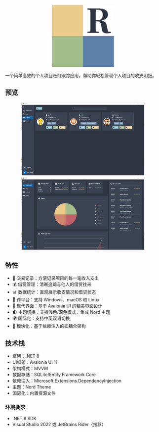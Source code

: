 <div align="center">
    <img src="assets/logo.png" alt="MMR Logo" width="200"/>
</div>

一个简单高效的个人项目账务跟踪应用，帮助你轻松管理个人项目的收支明细。

## 预览

<div align="center">
    <img src="assets/screenshots/dark-theme.png" alt="深色主题" width="400"/>
</div>

<div align="center">
    <img src="assets/screenshots/transactions.png" alt="交易记录" width="400"/>
</div>

## 特性

- 📝 交易记录：方便记录项目的每一笔收入支出
- 💰 借贷管理：清晰追踪与他人的借贷往来
- 📊 数据统计：直观展示收支情况和借贷状态
- 📱 跨平台：支持 Windows、macOS 和 Linux
- 🎨 现代界面：基于 Avalonia UI 的精美界面设计
- 🌓 主题切换：支持浅色/深色模式，集成 Nord 主题
- 🌍 国际化：支持中英双语切换
- 🧩 模块化：基于依赖注入的松耦合架构

## 技术栈

- 框架：.NET 8
- UI框架：Avalonia UI 11
- 架构模式：MVVM
- 数据存储：SQLite/Entity Framework Core
- 依赖注入：Microsoft.Extensions.DependencyInjection
- 主题：Nord Theme
- 国际化：内置资源文件

### 环境要求

- .NET 8 SDK
- Visual Studio 2022 或 JetBrains Rider（推荐）

